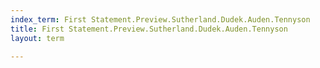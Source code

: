 ```yaml
---
index_term: First Statement.Preview.Sutherland.Dudek.Auden.Tennyson
title: First Statement.Preview.Sutherland.Dudek.Auden.Tennyson
layout: term

---
```

